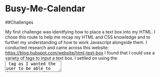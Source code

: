 # Busy-Me-Calendar


##Challenges

My first challenge was idenitfying how to place a text box into my HTML. I chose this route to help me recap my HTML and CSS knowledge and to further my understanding of how to work Javascript alongside them. I conducted research and came across this website: https://blog.hubspot.com/website/html-text-box I found that I could use a variety of tags to input a text box. I settled on using the <textarea> tag as I wanted the user to be able to input a range of text as opposed to just a single line. I then worked on implementing the CSS and styling before replicating the container to produce a calendar.

##Things I learned


##Screenshot


##License Please refer to the LICENSE in the repo.